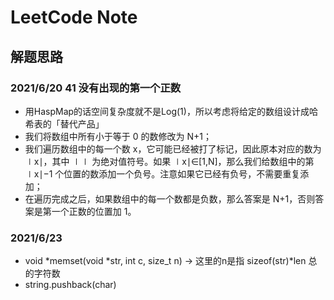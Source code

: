 # LeetCode Note

## 解题思路

### 2021/6/20 41 没有出现的第一个正数

* 用HaspMap的话空间复杂度就不是Log(1)，所以考虑将给定的数组设计成哈希表的「替代产品」
* 我们将数组中所有小于等于 0 的数修改为 N+1；
* 我们遍历数组中的每一个数 x，它可能已经被打了标记，因此原本对应的数为 ∣x∣，其中 ∣∣ 为绝对值符号。如果 ∣x∣∈[1,N]，那么我们给数组中的第 ∣x∣−1 个位置的数添加一个负号。注意如果它已经有负号，不需要重复添加；
* 在遍历完成之后，如果数组中的每一个数都是负数，那么答案是 N+1，否则答案是第一个正数的位置加 1。

### 2021/6/23

* void *memset(void *str, int c, size_t n)   ->    这里的n是指 sizeof(str)*len 总的字符数
* string.pushback(char)
